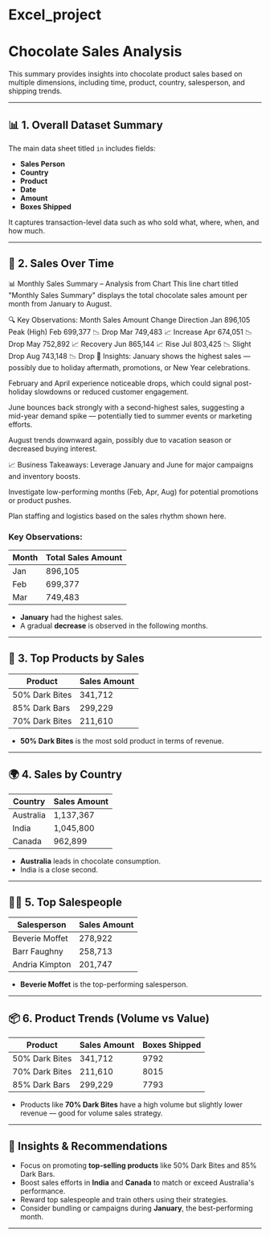 # Excel_project
# Chocolate Sales Analysis

This summary provides insights into chocolate product sales based on multiple dimensions, including time, product, country, salesperson, and shipping trends.

---

## 📊 1. Overall Dataset Summary

The main data sheet titled `in` includes fields:
- **Sales Person**
- **Country**
- **Product**
- **Date**
- **Amount**
- **Boxes Shipped**

It captures transaction-level data such as who sold what, where, when, and how much.

---

## 📅 2. Sales Over Time
📊 Monthly Sales Summary – Analysis from Chart
This line chart titled "Monthly Sales Summary" displays the total chocolate sales amount per month from January to August.

🔍 Key Observations:
Month	Sales Amount	Change Direction
Jan	896,105	Peak (High)
Feb	699,377	📉 Drop
Mar	749,483	📈 Increase
Apr	674,051	📉 Drop
May	752,892	📈 Recovery
Jun	865,144	📈 Rise
Jul	803,425	📉 Slight Drop
Aug	743,148	📉 Drop
📌 Insights:
January shows the highest sales — possibly due to holiday aftermath, promotions, or New Year celebrations.

February and April experience noticeable drops, which could signal post-holiday slowdowns or reduced customer engagement.

June bounces back strongly with a second-highest sales, suggesting a mid-year demand spike — potentially tied to summer events or marketing efforts.

August trends downward again, possibly due to vacation season or decreased buying interest.

📈 Business Takeaways:
Leverage January and June for major campaigns and inventory boosts.

Investigate low-performing months (Feb, Apr, Aug) for potential promotions or product pushes.

Plan staffing and logistics based on the sales rhythm shown here.
 ![]()

### Key Observations:
| Month | Total Sales Amount |
|-------|---------------------|
| Jan   | 896,105             |
| Feb   | 699,377             |
| Mar   | 749,483             |

- **January** had the highest sales.
- A gradual **decrease** is observed in the following months.

---

## 🍫 3. Top Products by Sales

| Product          | Sales Amount |
|------------------|--------------|
| 50% Dark Bites   | 341,712      |
| 85% Dark Bars    | 299,229      |
| 70% Dark Bites   | 211,610      |

- **50% Dark Bites** is the most sold product in terms of revenue.

---

## 🌍 4. Sales by Country

| Country   | Sales Amount |
|-----------|--------------|
| Australia | 1,137,367    |
| India     | 1,045,800    |
| Canada    | 962,899      |

- **Australia** leads in chocolate consumption.
- India is a close second.

---

## 🧑‍💼 5. Top Salespeople

| Salesperson       | Sales Amount |
|-------------------|--------------|
| Beverie Moffet    | 278,922      |
| Barr Faughny      | 258,713      |
| Andria Kimpton    | 201,747      |

- **Beverie Moffet** is the top-performing salesperson.

---

## 📦 6. Product Trends (Volume vs Value)

| Product          | Sales Amount | Boxes Shipped |
|------------------|--------------|----------------|
| 50% Dark Bites   | 341,712      | 9792           |
| 70% Dark Bites   | 211,610      | 8015           |
| 85% Dark Bars    | 299,229      | 7793           |

- Products like **70% Dark Bites** have a high volume but slightly lower revenue — good for volume sales strategy.

---

## 📌 Insights & Recommendations

- Focus on promoting **top-selling products** like 50% Dark Bites and 85% Dark Bars.
- Boost sales efforts in **India** and **Canada** to match or exceed Australia's performance.
- Reward top salespeople and train others using their strategies.
- Consider bundling or campaigns during **January**, the best-performing month.

---


